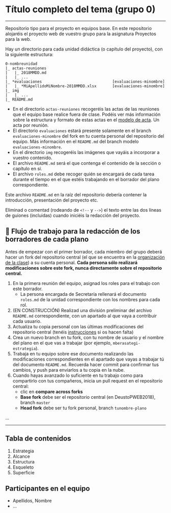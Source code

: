 # Título completo del tema (grupo 0)

----------------

Repositorio tipo para el proyecto en equipos base. En este repositorio alojaréis el proyecto web de vuestro grupo para la asignatura Proyectos para la web.

Hay un directorio para cada unidad didáctica (o capítulo del proyecto), con la siguiente estructura:

```
0-nombreunidad
|_ actas-reuniones
|   |_ 2018MMDD.md
|   |_ ...
|_ *evaluaciones                               [evaluaciones-minombre]
|   |_ *MiApellidoMiNombre-2018MMDD.xlsx       [evaluaciones-minombre]
|_ img
|   |_ ...   
|_ README.md
```

- En el directorio `actas-reuniones` recogeréis las actas de las reuniones que el equipo base realice fuera de clase. Podéis ver más información sobre la estructura y formato de estas actas en el [modelo de acta](1-estrategia/actas-reuniones/2018MMDD.md). Un acta por reunión.
- El directorio `evaluaciones` estará presente solamente en el branch `evaluaciones-minombre` del fork en tu cuenta personal del repositorio del equipo. Más información en el `README.md` del branch modelo `evaluaciones-minombre`.
- En el directorio `img` recogeréis las imágenes que vayáis a incorporar a vuestro contenido.
- El archivo `README.md` será el que contenga el contenido de la sección o capítulo en sí.
- El archivo `roles.md` debe recoger quién se encargará de cada tarea durante el tiempo en el que estéis trabajando en el borrador del plano correspondiente. 

Este archivo `README.md` en la raíz del repositorio debería contener la introducción, presentación del proyecto etc.

Eliminad o comentad (rodeando de `<!--` y `-->`) el texto entre las dos líneas de guiones (incluidas) cuando iniciéis la redacción del proyecto.

## :construction: Flujo de trabajo para la redacción de los borradores de cada plano 

Antes de empezar con el primer borrador, cada miembro del grupo deberá hacer un fork del repositorio central (el que se encuentra en la [organización de la clase](https://github.com/DeustoPWEB2018)) a su cuenta personal. **Cada persona sólo realizará modificaciones sobre este fork, nunca directamente sobre el repositorio central.**

1. En la primera reunión del equipo, asignad los roles para el trabajo con este borrador.
    - La persona encargada de Secretaría rellenará el documento `roles.md` de la unidad correspondiente con los nombres para cada rol.
2. (EN CONSTRUCCIÓN) Realizad una división preliminar del archivo `README.md` correspondiente, con un apartado al que vaya a contribuir cada usuario.
2. Actualiza tu copia personal con las últimas modificaciones del repositorio central (tenéis [instrucciones](https://deustopweb2018.github.io/actualizar-fork) si os hacen falta)
3. Crea un nuevo branch en tu fork, con tu nombre de usuario y el nombre del plano en el que vas a trabajar (por ejemplo, `mberasategi-estrategia`).
4. Trabaja en tu equipo sobre ese documento realizando las modificaciones correspondientes en el apartado que vayas a trabajar tú del documento `README.md`. Recuerda hacer commit para confirmar tus cambios, y push para enviarlos a tu copia en la nube.
5. Cuando hayas avanzado lo suficiente en tu trabajo como para compartirlo con tus compañeros, inicia un pull request en el repositorio central:
    - clic en **compare across forks**
    - **Base fork** debe ser el repositorio central (en DeustoPWEB2018), branch `master`
    - **Head fork** debe ser tu fork personal, branch `tunombre-plano`

...


----------------

## Tabla de contenidos

1. Estrategia
2. Alcance
3. Estructura
4. Esqueleto
5. Superficie

## Participantes en el equipo

- Apellidos, Nombre
- ...

